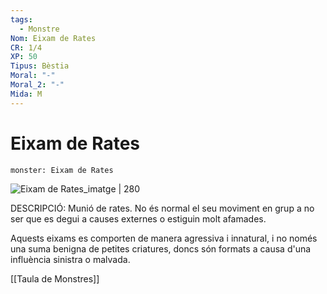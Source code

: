 ```yaml
---
tags:
  - Monstre
Nom: Eixam de Rates
CR: 1/4
XP: 50
Tipus: Bèstia
Moral: "-"
Moral_2: "-"
Mida: M
---
```

# Eixam de Rates

```statblock
monster: Eixam de Rates
```

![Eixam de Rates_imatge | 280](https://i.pinimg.com/originals/0d/b4/a1/0db4a15e0ad99c9bca6ad99015221c4e.jpg)

DESCRIPCIÓ: 
Munió de rates. No és normal el seu moviment en grup a no ser que es degui a causes externes o estiguin molt afamades.

Aquests eixams es comporten de manera agressiva i innatural, i no només una suma benigna de petites criatures, doncs són formats a causa d'una influència sinistra o malvada.

[[Taula de Monstres]]

